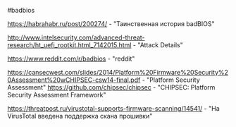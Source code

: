 #badbios

https://habrahabr.ru/post/200274/ - "Таинственная история badBIOS"

http://www.intelsecurity.com/advanced-threat-research/ht_uefi_rootkit.html_7142015.html - "Attack Details"

https://www.reddit.com/r/badbios - "reddit"

https://cansecwest.com/slides/2014/Platform%20Firmware%20Security%20Assessment%20wCHIPSEC-csw14-final.pdf - "Platform Security Assessment"
https://github.com/chipsec/chipsec - "CHIPSEC: Platform Security Assessment Framework"

https://threatpost.ru/virustotal-supports-firmware-scanning/14541/ - "На VirusTotal введена поддержка скана прошивки"
